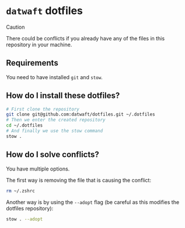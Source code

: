 # `datwaft` dotfiles

> [!CAUTION]
> There could be conflicts if you already have any of the files in this
> repository in your machine.

## Requirements

You need to have installed `git` and `stow`.

## How do I install these dotfiles?

```sh
# First clone the repository
git clone git@github.com:datwaft/dotfiles.git ~/.dotfiles
# Then we enter the created repository
cd ~/.dotfiles
# And finally we use the stow command
stow .
```

## How do I solve conflicts?

You have multiple options.

The first way is removing the file that is causing the conflict:

```sh
rm ~/.zshrc
```

Another way is by using the `--adopt` flag (be careful as this modifies the dotfiles repository):

```sh
stow . --adopt
```
